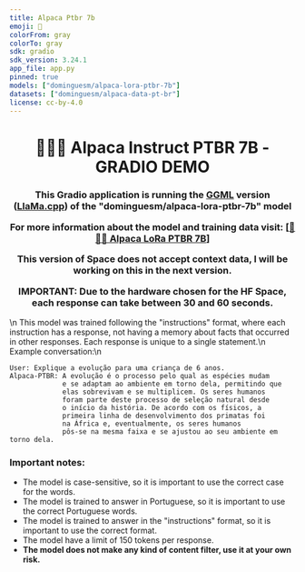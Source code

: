```yaml
---
title: Alpaca Ptbr 7b
emoji: 🦙
colorFrom: gray
colorTo: gray
sdk: gradio
sdk_version: 3.24.1
app_file: app.py
pinned: true
models: ["dominguesm/alpaca-lora-ptbr-7b"]
datasets: ["dominguesm/alpaca-data-pt-br"]
license: cc-by-4.0
---
```


<h1 align="center">🦙🇧🇷 Alpaca Instruct PTBR 7B - GRADIO DEMO</h1>

<h3 align="center">
    <p>This Gradio application is running the <a target='_blank' href='https://github.com/ggerganov/ggml'>GGML</a> version (<a target='_blank' href='https://github.com/ggerganov/llama.cpp'>LlaMa.cpp</a>) of the "dominguesm/alpaca-lora-ptbr-7b" model</p>
    <p>For more information about the model and training data visit: [<a target='_blank' href='https://huggingface.co/dominguesm/alpaca-lora-ptbr-7b'>🦙🇧🇷 Alpaca LoRa PTBR 7B</a>]</p>
    <p><b>This version of Space does not accept context data, I will be working on this in the next version.</b></p>
    <p><b>IMPORTANT: Due to the hardware chosen for the HF Space, each response can take between 30 and 60 seconds.</b></p>
</h3>

\n
This model was trained following the "instructions" format, where each instruction has a response, not having a memory about facts that occurred in other responses. Each response is unique to a single statement.\n
Example conversation:\n

```
User: Explique a evolução para uma criança de 6 anos. 
Alpaca-PTBR: A evolução é o processo pelo qual as espécies mudam
             e se adaptam ao ambiente em torno dela, permitindo que
             elas sobrevivam e se multiplicem. Os seres humanos
             foram parte deste processo de seleção natural desde
             o início da história. De acordo com os físicos, a 
             primeira linha de desenvolvimento dos primatas foi 
             na África e, eventualmente, os seres humanos 
             pôs-se na mesma faixa e se ajustou ao seu ambiente em torno dela.

```

### Important notes:
* The model is case-sensitive, so it is important to use the correct case for the words.
* The model is trained to answer in Portuguese, so it is important to use the correct Portuguese words.
* The model is trained to answer in the "instructions" format, so it is important to use the correct format.
* The model have a limit of 150 tokens per response.
* **The model does not make any kind of content filter, use it at your own risk.**